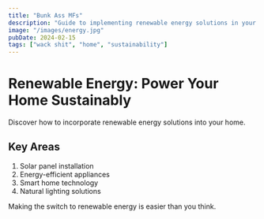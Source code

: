 ```yaml
---
title: "Bunk Ass MFs"
description: "Guide to implementing renewable energy solutions in your home."
image: "/images/energy.jpg"
pubDate: 2024-02-15
tags: ["wack shit", "home", "sustainability"]
---
```


# Renewable Energy: Power Your Home Sustainably

Discover how to incorporate renewable energy solutions into your home.

## Key Areas

1. Solar panel installation
2. Energy-efficient appliances
3. Smart home technology
4. Natural lighting solutions

Making the switch to renewable energy is easier than you think.